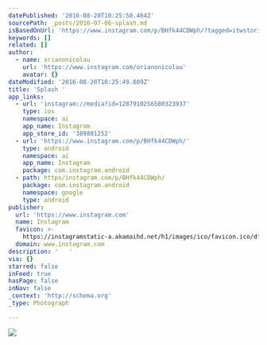 ```yaml
---
datePublished: '2016-08-20T10:25:50.464Z'
sourcePath: _posts/2016-07-06-splash.md
isBasedOnUrl: 'https://www.instagram.com/p/BHfk44CDWph/?tagged=itwstories'
keywords: []
related: []
author:
  - name: orianonicolau
    url: 'https://www.instagram.com/orianonicolau'
    avatar: {}
dateModified: '2016-08-20T10:25:49.809Z'
title: 'Splash '
app_links:
  - url: 'instagram://media?id=1287910256580323937'
    type: ios
    namespace: ai
    app_name: Instagram
    app_store_id: '389801252'
  - url: 'https://www.instagram.com/p/BHfk44CDWph/'
    type: android
    namespace: ai
    app_name: Instagram
    package: com.instagram.android
  - path: https/instagram.com/p/BHfk44CDWph/
    package: com.instagram.android
    namespace: google
    type: android
publisher:
  url: 'https://www.instagram.com'
  name: Instagram
  favicon: >-
    https://instagramstatic-a.akamaihd.net/h1/images/ico/favicon.ico/dfa85bb1fd63.ico
  domain: www.instagram.com
description: '   '
via: {}
starred: false
inFeed: true
hasPage: false
inNav: false
_context: 'http://schema.org'
_type: Photograph

---
```

![   ](https://imgflo.herokuapp.com/graph/vahj1ThiexotieMo/30c2f59cf5e719b7613afcfc06f18882/noop.jpg?input=https%3A%2F%2Fscontent.cdninstagram.com%2Ft51.2885-15%2Fs640x640%2Fsh0.08%2Fe35%2F13562060_510235929165270_2118816382_n.jpg%3Fig_cache_key%3DMTI4NzkxMDI1NjU4MDMyMzkzNw%253D%253D.2)